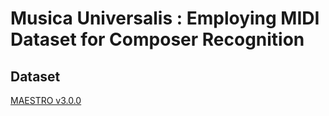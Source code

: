 # Musica Universalis : Employing MIDI Dataset for Composer Recognition


## Dataset
[MAESTRO v3.0.0](https://magenta.tensorflow.org/datasets/maestro)

